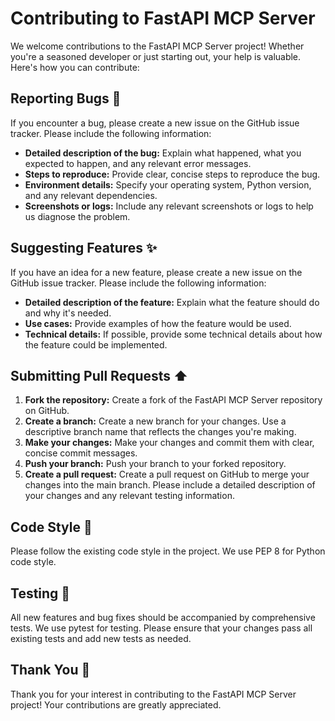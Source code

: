 # Contributing to FastAPI MCP Server

We welcome contributions to the FastAPI MCP Server project!  Whether you're a seasoned developer or just starting out, your help is valuable.  Here's how you can contribute:

## Reporting Bugs 🐞

If you encounter a bug, please create a new issue on the GitHub issue tracker.  Please include the following information:

- **Detailed description of the bug:**  Explain what happened, what you expected to happen, and any relevant error messages.
- **Steps to reproduce:**  Provide clear, concise steps to reproduce the bug.
- **Environment details:**  Specify your operating system, Python version, and any relevant dependencies.
- **Screenshots or logs:**  Include any relevant screenshots or logs to help us diagnose the problem.

## Suggesting Features ✨

If you have an idea for a new feature, please create a new issue on the GitHub issue tracker.  Please include the following information:

- **Detailed description of the feature:**  Explain what the feature should do and why it's needed.
- **Use cases:**  Provide examples of how the feature would be used.
- **Technical details:**  If possible, provide some technical details about how the feature could be implemented.

## Submitting Pull Requests ⬆️

1. **Fork the repository:** Create a fork of the FastAPI MCP Server repository on GitHub.
2. **Create a branch:** Create a new branch for your changes.  Use a descriptive branch name that reflects the changes you're making.
3. **Make your changes:** Make your changes and commit them with clear, concise commit messages.
4. **Push your branch:** Push your branch to your forked repository.
5. **Create a pull request:** Create a pull request on GitHub to merge your changes into the main branch.  Please include a detailed description of your changes and any relevant testing information.

## Code Style 🎨

Please follow the existing code style in the project.  We use PEP 8 for Python code style.

## Testing 🧪

All new features and bug fixes should be accompanied by comprehensive tests.  We use pytest for testing.  Please ensure that your changes pass all existing tests and add new tests as needed.

## Thank You 🙏

Thank you for your interest in contributing to the FastAPI MCP Server project! Your contributions are greatly appreciated.
